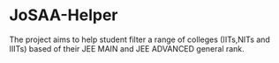 # JoSAA-Helper
The project aims to help student filter a range of colleges (IITs,NITs and IIITs) based of their JEE MAIN and JEE ADVANCED general rank.
